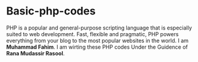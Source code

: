 # Basic-php-codes
PHP is a popular and general-purpose scripting language that is especially suited to web development. Fast, flexible and pragmatic, PHP powers everything from your blog to the most popular websites in the world. 
I am **Muhammad Fahim**. I am wirting  these PHP codes Under the Guidence of **Rana Mudassir Rasool**.  
